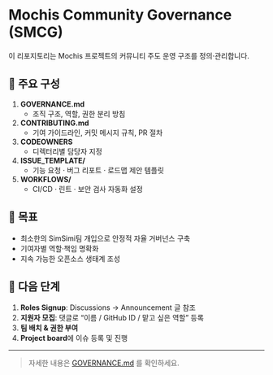 # Mochis Community Governance (SMCG)

이 리포지토리는 Mochis 프로젝트의 커뮤니티 주도 운영 구조를 정의·관리합니다.

## 📂 주요 구성

1. **GOVERNANCE.md**  
   - 조직 구조, 역할, 권한 분리 방침  
2. **CONTRIBUTING.md**  
   - 기여 가이드라인, 커밋 메시지 규칙, PR 절차  
3. **CODEOWNERS**  
   - 디렉터리별 담당자 지정  
4. **ISSUE_TEMPLATE/**  
   - 기능 요청 · 버그 리포트 · 로드맵 제안 템플릿  
5. **WORKFLOWS/**  
   - CI/CD · 린트 · 보안 검사 자동화 설정

## 🎯 목표

- 최소한의 SimSimi팀 개입으로 안정적 자율 거버넌스 구축  
- 기여자별 역할·책임 명확화  
- 지속 가능한 오픈소스 생태계 조성

## 🚀 다음 단계

1. **Roles Signup**: Discussions → Announcement 글 참조  
2. **지원자 모집**: 댓글로 “이름 / GitHub ID / 맡고 싶은 역할” 등록  
3. **팀 배치 & 권한 부여**  
4. **Project board**에 이슈 등록 및 진행

---

> 자세한 내용은 [GOVERNANCE.md](./GOVERNANCE.md) 를 확인하세요.

